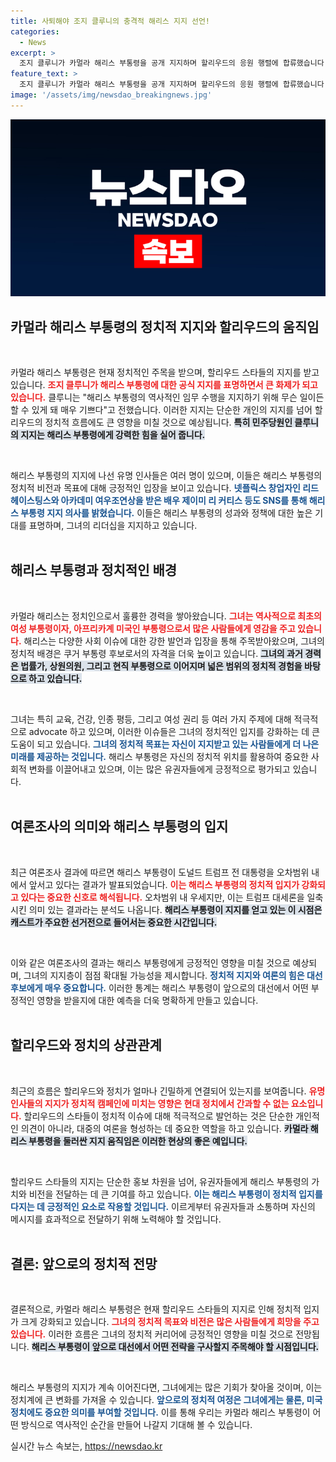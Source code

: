 ```yaml
---
title: 사퇴해야 조지 클루니의 충격적 해리스 지지 선언!
categories:
  - News
excerpt: >
  조지 클루니가 카멀라 해리스 부통령을 공개 지지하며 할리우드의 응원 행렬에 합류했습니다. 유명 인사들의 지지가 더해지며 해리스는 여론조사에서 트럼프를 오차범위 내에서 앞서고 있어, 대선 판도에 변화의 바람이 불고 있습니다.
feature_text: >
  조지 클루니가 카멀라 해리스 부통령을 공개 지지하며 할리우드의 응원 행렬에 합류했습니다. 유명 인사들의 지지가 더해지며 해리스는 여론조사에서 트럼프를 오차범위 내에서 앞서고 있어, 대선 판도에 변화의 바람이 불고 있습니다.
image: '/assets/img/newsdao_breakingnews.jpg'
---
```


<p><img src="/assets/img/newsdao_breakingnews.jpg" alt="implanttips 속보" /></p>

<h2 data-ke-size="size26">카멀라 해리스 부통령의 정치적 지지와 할리우드의 움직임</h2>

<p data-ke-size="size16">&nbsp;</p>

<p>카멀라 해리스 부통령은 현재 정치적인 주목을 받으며, 할리우드 스타들의 지지를 받고 있습니다. <b><span style="color: #ee2323;">조지 클루니가 해리스 부통령에 대한 공식 지지를 표명하면서 큰 화제가 되고 있습니다.</span></b> 클루니는 "해리스 부통령의 역사적인 임무 수행을 지지하기 위해 무슨 일이든 할 수 있게 돼 매우 기쁘다"고 전했습니다. 이러한 지지는 단순한 개인의 지지를 넘어 할리우드의 정치적 흐름에도 큰 영향을 미칠 것으로 예상됩니다.  <b><span style="background-color: #21538527;">특히 민주당원인 클루니의 지지는 해리스 부통령에게 강력한 힘을 실어 줍니다.</span></b></p>

<p data-ke-size="size16">&nbsp;</p>

<p>해리스 부통령의 지지에 나선 유명 인사들은 여러 명이 있으며, 이들은 해리스 부통령의 정치적 비전과 목표에 대해 긍정적인 입장을 보이고 있습니다. <b><span style="color: #1a5490;">넷플릭스 창업자인 리드 헤이스팅스와 아카데미 여우조연상을 받은 배우 제이미 리 커티스 등도 SNS를 통해 해리스 부통령 지지 의사를 밝혔습니다.</span></b> 이들은 해리스 부통령의 성과와 정책에 대한 높은 기대를 표명하며, 그녀의 리더십을 지지하고 있습니다. 
<br><br></p>

<h2 data-ke-size="size26">해리스 부통령과 정치적인 배경</h2>

<p data-ke-size="size16">&nbsp;</p>

<p>카멀라 해리스는 정치인으로서 훌륭한 경력을 쌓아왔습니다. <b><span style="color: #ee2323;">그녀는 역사적으로 최초의 여성 부통령이자, 아프리카계 미국인 부통령으로서 많은 사람들에게 영감을 주고 있습니다.</span></b> 해리스는 다양한 사회 이슈에 대한 강한 발언과 입장을 통해 주목받아왔으며, 그녀의 정치적 배경은 쿠거 부통령 후보로서의 자격을 더욱 높이고 있습니다.  <b><span style="background-color: #21538527;">그녀의 과거 경력은 법률가, 상원의원, 그리고 현직 부통령으로 이어지며 넓은 범위의 정치적 경험을 바탕으로 하고 있습니다.</span></b></p>

<p data-ke-size="size16">&nbsp;</p>

<p>그녀는 특히 교육, 건강, 인종 평등, 그리고 여성 권리 등 여러 가지 주제에 대해 적극적으로 advocate 하고 있으며, 이러한 이슈들은 그녀의 정치적인 입지를 강화하는 데 큰 도움이 되고 있습니다. <b><span style="color: #1a5490;">그녀의 정치적 목표는 자신이 지지받고 있는 사람들에게 더 나은 미래를 제공하는 것입니다.</span></b> 해리스 부통령은 자신의 정치적 위치를 활용하여 중요한 사회적 변화를 이끌어내고 있으며, 이는 많은 유권자들에게 긍정적으로 평가되고 있습니다.
<br><br></p>

<h2 data-ke-size="size26">여론조사의 의미와 해리스 부통령의 입지</h2>

<p data-ke-size="size16">&nbsp;</p>

<p>최근 여론조사 결과에 따르면 해리스 부통령이 도널드 트럼프 전 대통령을 오차범위 내에서 앞서고 있다는 결과가 발표되었습니다. <b><span style="color: #ee2323;">이는 해리스 부통령의 정치적 입지가 강화되고 있다는 중요한 신호로 해석됩니다.</span></b> 오차범위 내 우세지만, 이는 트럼프 대세론을 일축시킨 의미 있는 결과라는 분석도 나옵니다. <b><span style="background-color: #21538527;">해리스 부통령이 지지를 얻고 있는 이 시점은 캐스트가 주요한 선거전으로 들어서는 중요한 시간입니다.</span></b></p>

<p data-ke-size="size16">&nbsp;</p>

<p>이와 같은 여론조사의 결과는 해리스 부통령에게 긍정적인 영향을 미칠 것으로 예상되며, 그녀의 지지층이 점점 확대될 가능성을 제시합니다. <b><span style="color: #1a5490;">정치적 지지와 여론의 힘은 대선 후보에게 매우 중요합니다.</span></b> 이러한 통계는 해리스 부통령이 앞으로의 대선에서 어떤 부정적인 영향을 받을지에 대한 예측을 더욱 명확하게 만들고 있습니다.
<br><br></p>

<h2 data-ke-size="size26">할리우드와 정치의 상관관계</h2>

<p data-ke-size="size16">&nbsp;</p>

<p>최근의 흐름은 할리우드와 정치가 얼마나 긴밀하게 연결되어 있는지를 보여줍니다. <b><span style="color: #ee2323;">유명 인사들의 지지가 정치적 캠페인에 미치는 영향은 현대 정치에서 간과할 수 없는 요소입니다.</span></b> 할리우드의 스타들이 정치적 이슈에 대해 적극적으로 발언하는 것은 단순한 개인적인 의견이 아니라, 대중의 여론을 형성하는 데 중요한 역할을 하고 있습니다. <b><span style="background-color: #21538527;">카멀라 해리스 부통령을 둘러싼 지지 움직임은 이러한 현상의 좋은 예입니다.</span></b></p>

<p data-ke-size="size16">&nbsp;</p>

<p>할리우드 스타들의 지지는 단순한 홍보 차원을 넘어, 유권자들에게 해리스 부통령의 가치와 비전을 전달하는 데 큰 기여를 하고 있습니다. <b><span style="color: #1a5490;">이는 해리스 부통령이 정치적 입지를 다지는 데 긍정적인 요소로 작용할 것입니다.</span></b> 이르게부터 유권자들과 소통하며 자신의 메시지를 효과적으로 전달하기 위해 노력해야 할 것입니다. 
<br><br></p>

<h2 data-ke-size="size26">결론: 앞으로의 정치적 전망</h2>

<p data-ke-size="size16">&nbsp;</p>

<p>결론적으로, 카멀라 해리스 부통령은 현재 할리우드 스타들의 지지로 인해 정치적 입지가 크게 강화되고 있습니다. <b><span style="color: #ee2323;">그녀의 정치적 목표와 비전은 많은 사람들에게 희망을 주고 있습니다.</span></b> 이러한 흐름은 그녀의 정치적 커리어에 긍정적인 영향을 미칠 것으로 전망됩니다. <b><span style="background-color: #21538527;">해리스 부통령이 앞으로 대선에서 어떤 전략을 구사할지 주목해야 할 시점입니다.</span></b></p>

<p data-ke-size="size16">&nbsp;</p>

<p>해리스 부통령의 지지가 계속 이어진다면, 그녀에게는 많은 기회가 찾아올 것이며, 이는 정치계에 큰 변화를 가져올 수 있습니다. <b><span style="color: #1a5490;">앞으로의 정치적 여정은 그녀에게는 물론, 미국 정치에도 중요한 의미를 부여할 것입니다.</span></b> 이를 통해 우리는 카멀라 해리스 부통령이 어떤 방식으로 역사적인 순간을 만들어 나갈지 기대해 볼 수 있습니다.</p>
실시간 뉴스 속보는, <a href="https://newsdao.kr" rel="dofollow">https://newsdao.kr</a>


